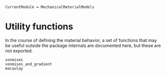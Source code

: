 ```@meta
CurrentModule = MechanicalMaterialModels
```

# Utility functions
In the course of defining the material behavior, a set of functions that may be useful outside the package
internals are documented here, but these are not exported. 
```@docs
vonmises
vonmises_and_gradient
macaulay
```
